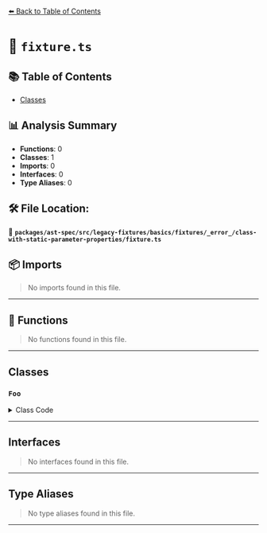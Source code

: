 [⬅️ Back to Table of Contents](../../../../../../../../index.md)

# 📄 `fixture.ts`

## 📚 Table of Contents

- [Classes](#classes)

## 📊 Analysis Summary

- **Functions**: 0
- **Classes**: 1
- **Imports**: 0
- **Interfaces**: 0
- **Type Aliases**: 0

## 🛠️ File Location:
📂 **`packages/ast-spec/src/legacy-fixtures/basics/fixtures/_error_/class-with-static-parameter-properties/fixture.ts`**

## 📦 Imports

> No imports found in this file.


---

## 🔧 Functions

> No functions found in this file.


---

## Classes

### `Foo`

<details><summary>Class Code</summary>

```ts
class Foo {
    constructor(static a: string) {

    }
}
```
</details>


---

## Interfaces

> No interfaces found in this file.


---

## Type Aliases

> No type aliases found in this file.


---